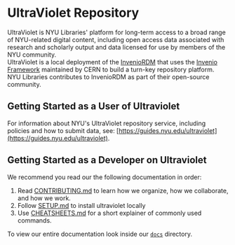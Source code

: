 # UltraViolet Repository

UltraViolet is NYU Libraries' platform for long-term access to a broad range of NYU-related digital content, including open access data associated with research and scholarly output and data licensed for use by members of the NYU community.  
UltraViolet is a local deployment of the [InvenioRDM](https://inveniordm.docs.cern.ch/) that uses the [Invenio Framework](https://inveniosoftware.org/products/framework/) maintained by CERN to build a turn-key repository platform.  
NYU Libraries contributes to InvenioRDM as part of their open-source community.

## Getting Started as a User of Ultraviolet

For information about NYU's UltraViolet repository service, including policies and how to submit data, see: [https://guides.nyu.edu/ultraviolet](https://guides.nyu.edu/ultraviolet).  

## Getting Started as a Developer on Ultraviolet

We recommend you read our the following documentation in order:
1. Read [CONTRIBUTING.md](docs/CONTRIBUTE.md) to learn how we organize, how we collaborate, and how we work.
2. Follow [SETUP.md](docs/SETUP.md) to install ultraviolet locally
3. Use [CHEATSHEETS.md](docs/CHEATSHEETS.md) for a short explainer of commonly used commands.

To view our entire documentation look inside our [`docs`](docs/) directory.


